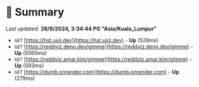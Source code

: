 # 📖 Summary
Last updated: **28/9/2024, 3:34:44 PG "Asia/Kuala_Lumpur"**

- `GET` [https://hst.ujol.dev](https://hst.ujol.dev) - **Up** (528ms)
- `GET` [https://reddviz.deno.dev/gimme](https://reddviz.deno.dev/gimme) - **Up** (5565ms)
- `GET` [https://reddviz.amar.kim/gimme](https://reddviz.amar.kim/gimme) - **Up** (593ms)
- `GET` [https://dumb.onrender.com](https://dumb.onrender.com) - **Up** (279ms)
